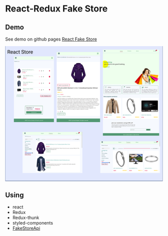 # React-Redux Fake Store 

## Demo
See demo on github pages
[React Fake Store](https://kamalheydari.github.io/react-store-fake-api/#/)

![demo](demo.jpg)

## Using

- react
- Redux
- Redux-thunk
- styled-components
- [FakeStoreApi](https://fakestoreapi.com/)
